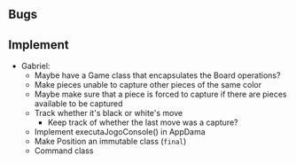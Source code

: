 ## Bugs

## Implement
- Gabriel:
    - Maybe have a Game class that encapsulates the Board operations?
    - Make pieces unable to capture other pieces of the same color
    - Maybe make sure that a piece is forced to capture if there are pieces available to be captured
    - Track whether it's black or white's move
        - Keep track of whether the last move was a capture?
    - Implement executaJogoConsole() in AppDama
    - Make Position an immutable class (`final`)
    - Command class
